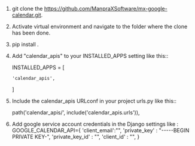 1.  git clone the https://github.com/ManpraXSoftware/mx-google-calendar.git.
2.  Activate virtual environment and navigate to the folder where the clone has been done.
3.  pip install .
4.  Add "calendar_apis" to your INSTALLED_APPS setting like this::

    INSTALLED_APPS = [

        'calendar_apis',

    ]

5.  Include the calendar_apis URLconf in your project urls.py like this::

    path('calendar_apis/', include('calendar_apis.urls')),

6.  Add google service account credentials in the Django settings like :
    GOOGLE_CALENDAR_API={
    'client_email':"",
    'private_key' : "-----BEGIN PRIVATE KEY-",
    'private_key_id' : "",
    'client_id' : "",
    }

